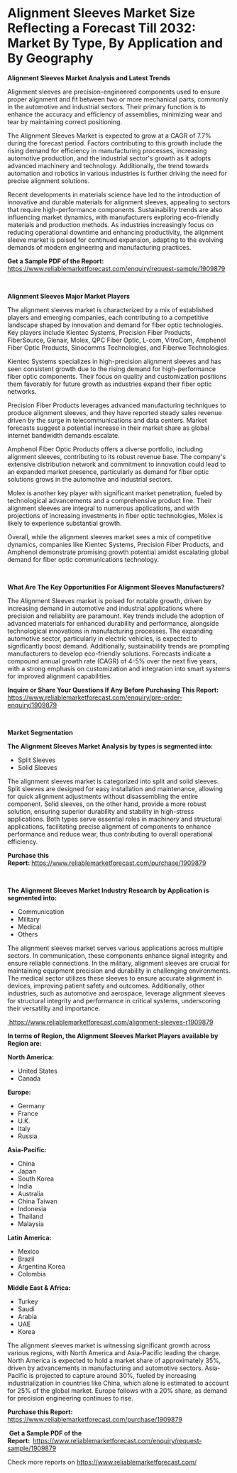 <p><h1>Alignment Sleeves Market Size Reflecting a Forecast Till 2032: Market By Type, By Application and By Geography</h1></p><p><strong>Alignment Sleeves Market Analysis and Latest Trends</strong></p>
<p><p>Alignment sleeves are precision-engineered components used to ensure proper alignment and fit between two or more mechanical parts, commonly in the automotive and industrial sectors. Their primary function is to enhance the accuracy and efficiency of assemblies, minimizing wear and tear by maintaining correct positioning. </p><p>The Alignment Sleeves Market is expected to grow at a CAGR of 7.7% during the forecast period. Factors contributing to this growth include the rising demand for efficiency in manufacturing processes, increasing automotive production, and the industrial sector's growth as it adopts advanced machinery and technology. Additionally, the trend towards automation and robotics in various industries is further driving the need for precise alignment solutions. </p><p>Recent developments in materials science have led to the introduction of innovative and durable materials for alignment sleeves, appealing to sectors that require high-performance components. Sustainability trends are also influencing market dynamics, with manufacturers exploring eco-friendly materials and production methods. As industries increasingly focus on reducing operational downtime and enhancing productivity, the alignment sleeve market is poised for continued expansion, adapting to the evolving demands of modern engineering and manufacturing practices.</p></p>
<p><strong>Get a Sample PDF of the Report:&nbsp;</strong> <a href="https://www.reliablemarketforecast.com/enquiry/request-sample/1909879?utm_campaign=2602&utm_medium=2&utm_source=Github&utm_content=ia&utm_term=20022025&utm_id=alignment-sleeves">https://www.reliablemarketforecast.com/enquiry/request-sample/1909879</a></p>
<p>&nbsp;</p>
<p><strong>Alignment Sleeves Major Market Players</strong></p>
<p><p>The alignment sleeves market is characterized by a mix of established players and emerging companies, each contributing to a competitive landscape shaped by innovation and demand for fiber optic technologies. Key players include Kientec Systems, Precision Fiber Products, FiberSource, Glenair, Molex, QPC Fiber Optic, L-com, VitroCom, Amphenol Fiber Optic Products, Sinocomms Technologies, and Fiberwe Technologies.</p><p>Kientec Systems specializes in high-precision alignment sleeves and has seen consistent growth due to the rising demand for high-performance fiber optic components. Their focus on quality and customization positions them favorably for future growth as industries expand their fiber optic networks.</p><p>Precision Fiber Products leverages advanced manufacturing techniques to produce alignment sleeves, and they have reported steady sales revenue driven by the surge in telecommunications and data centers. Market forecasts suggest a potential increase in their market share as global internet bandwidth demands escalate.</p><p>Amphenol Fiber Optic Products offers a diverse portfolio, including alignment sleeves, contributing to its robust revenue base. The company's extensive distribution network and commitment to innovation could lead to an expanded market presence, particularly as demand for fiber optic solutions grows in the automotive and industrial sectors.</p><p>Molex is another key player with significant market penetration, fueled by technological advancements and a comprehensive product line. Their alignment sleeves are integral to numerous applications, and with projections of increasing investments in fiber optic technologies, Molex is likely to experience substantial growth.</p><p>Overall, while the alignment sleeves market sees a mix of competitive dynamics, companies like Kientec Systems, Precision Fiber Products, and Amphenol demonstrate promising growth potential amidst escalating global demand for fiber optic communications technology.</p></p>
<p>&nbsp;</p>
<p><strong>What Are The Key Opportunities For Alignment Sleeves Manufacturers?</strong></p>
<p><p>The Alignment Sleeves market is poised for notable growth, driven by increasing demand in automotive and industrial applications where precision and reliability are paramount. Key trends include the adoption of advanced materials for enhanced durability and performance, alongside technological innovations in manufacturing processes. The expanding automotive sector, particularly in electric vehicles, is expected to significantly boost demand. Additionally, sustainability trends are prompting manufacturers to develop eco-friendly solutions. Forecasts indicate a compound annual growth rate (CAGR) of 4-5% over the next five years, with a strong emphasis on customization and integration into smart systems for improved alignment capabilities.</p></p>
<p><strong>Inquire or Share Your Questions If Any Before Purchasing This Report:</strong> <a href="https://www.reliablemarketforecast.com/enquiry/pre-order-enquiry/1909879?utm_campaign=2602&utm_medium=2&utm_source=Github&utm_content=ia&utm_term=20022025&utm_id=alignment-sleeves">https://www.reliablemarketforecast.com/enquiry/pre-order-enquiry/1909879</a></p>
<p>&nbsp;</p>
<p><strong>Market Segmentation</strong></p>
<p><strong>The Alignment Sleeves Market Analysis by types is segmented into:</strong></p>
<p><ul><li>Split Sleeves</li><li>Solid Sleeves</li></ul></p>
<p><p>The alignment sleeves market is categorized into split and solid sleeves. Split sleeves are designed for easy installation and maintenance, allowing for quick alignment adjustments without disassembling the entire component. Solid sleeves, on the other hand, provide a more robust solution, ensuring superior durability and stability in high-stress applications. Both types serve essential roles in machinery and structural applications, facilitating precise alignment of components to enhance performance and reduce wear, thus contributing to overall operational efficiency.</p></p>
<p><strong>Purchase this Report:&nbsp;</strong><a href="https://www.reliablemarketforecast.com/purchase/1909879?utm_campaign=2602&utm_medium=2&utm_source=Github&utm_content=ia&utm_term=20022025&utm_id=alignment-sleeves">https://www.reliablemarketforecast.com/purchase/1909879</a></p>
<p>&nbsp;</p>
<p><strong>The Alignment Sleeves Market Industry Research by Application is segmented into:</strong></p>
<p><ul><li>Communication</li><li>Military</li><li>Medical</li><li>Others</li></ul></p>
<p><p>The alignment sleeves market serves various applications across multiple sectors. In communication, these components enhance signal integrity and ensure reliable connections. In the military, alignment sleeves are crucial for maintaining equipment precision and durability in challenging environments. The medical sector utilizes these sleeves to ensure accurate alignment in devices, improving patient safety and outcomes. Additionally, other industries, such as automotive and aerospace, leverage alignment sleeves for structural integrity and performance in critical systems, underscoring their versatility and importance.</p></p>
<p><a href="https://www.reliablemarketforecast.com/alignment-sleeves-r1909879?utm_campaign=2602&utm_medium=2&utm_source=Github&utm_content=ia&utm_term=20022025&utm_id=alignment-sleeves">&nbsp;https://www.reliablemarketforecast.com/alignment-sleeves-r1909879</a></p>
<p><strong>In terms of Region, the Alignment Sleeves Market Players available by Region are:</strong></p>
<p>
    <p> <strong> North America: </strong>
        <ul>
            <li>United States</li>
            <li>Canada</li>
        </ul>
        </p> 
    <p> <strong> Europe: </strong>
        <ul>
            <li>Germany</li>
            <li>France</li>
            <li>U.K.</li>
            <li>Italy</li>
            <li>Russia</li>
        </ul>
        </p> 
    <p> <strong> Asia-Pacific: </strong>
        <ul>
            <li>China</li>
            <li>Japan</li>
            <li>South Korea</li>
            <li>India</li>
            <li>Australia</li>
            <li>China Taiwan</li>
            <li>Indonesia</li>
            <li>Thailand</li>
            <li>Malaysia</li>
        </ul>
        </p> 
    <p> <strong> Latin America: </strong>
        <ul>
            <li>Mexico</li>
            <li>Brazil</li>
            <li>Argentina Korea</li>
            <li>Colombia</li>
        </ul>
        </p> 
    <p> <strong> Middle East & Africa: </strong>
        <ul>
            <li>Turkey</li>
            <li>Saudi</li>
            <li>Arabia</li>
            <li>UAE</li>
            <li>Korea</li>
        </ul>
    </p>
    </p>
<p><p>The alignment sleeves market is witnessing significant growth across various regions, with North America and Asia-Pacific leading the charge. North America is expected to hold a market share of approximately 35%, driven by advancements in manufacturing and automotive sectors. Asia-Pacific is projected to capture around 30%, fueled by increasing industrialization in countries like China, which alone is estimated to account for 25% of the global market. Europe follows with a 20% share, as demand for precision engineering continues to rise.</p></p>
<p><strong>Purchase this Report: </strong><a href="https://www.reliablemarketforecast.com/purchase/1909879?utm_campaign=2602&utm_medium=2&utm_source=Github&utm_content=ia&utm_term=20022025&utm_id=alignment-sleeves">https://www.reliablemarketforecast.com/purchase/1909879</a></p>
<p>&nbsp;<strong>Get a Sample PDF of the Report:&nbsp;&nbsp;</strong><a href="https://www.reliablemarketforecast.com/enquiry/request-sample/1909879?utm_campaign=2602&utm_medium=2&utm_source=Github&utm_content=ia&utm_term=20022025&utm_id=alignment-sleeves">https://www.reliablemarketforecast.com/enquiry/request-sample/1909879</a></p>
<p><strong></strong></p>
<p>Check more reports on <a href="https://www.reliablemarketforecast.com/?utm_campaign=2602&utm_medium=2&utm_source=Github&utm_content=ia&utm_term=20022025&utm_id=alignment-sleeves">https://www.reliablemarketforecast.com/</a></p>